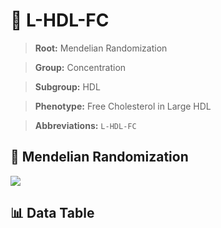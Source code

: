 # 🧪 L-HDL-FC

> **Root:** Mendelian Randomization

> **Group:** Concentration  

> **Subgroup:** HDL

> **Phenotype:** Free Cholesterol in Large HDL  

> **Abbreviations:** `L-HDL-FC`

## 🧬 Mendelian Randomization  

<img src="/MR/Figures/Inverse/L-HDL-FC.png"/>


## 📊 Data Table


<CsvTableMRI src="/MR/Data/Inverse/L-HDL-FC.csv"/>
